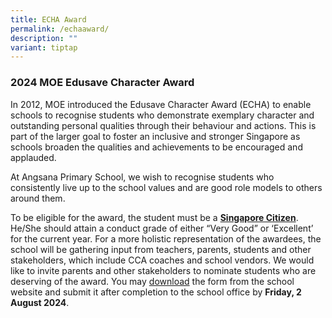 ```yaml
---
title: ECHA Award
permalink: /echaaward/
description: ""
variant: tiptap
---
```

<h3>2024 MOE Edusave Character Award</h3>
<p>In 2012, MOE introduced the Edusave Character Award (ECHA) to enable schools
to recognise students who demonstrate exemplary character and outstanding
personal qualities through their behaviour and actions. This is part of
the larger goal to foster an inclusive and stronger Singapore as schools
broaden the qualities and achievements to be encouraged and applauded.</p>
<p>At Angsana Primary School, we wish to recognise students who consistently
live up to the school values and are good role models to others around
them.</p>
<p>To be eligible for the award, the student must be a <strong><u>Singapore Citizen</u></strong>.
He/She should attain a conduct grade of either “Very Good” or ‘Excellent’
for the current year. For a more holistic representation of the awardees,
the school will be gathering input from teachers, parents, students and
other stakeholders, which include CCA coaches and school vendors. We would
like to invite parents and other stakeholders to nominate students who
are deserving of the award. You may <a href="/files/2023%20echa%20nomination%20form.pdf" rel="noopener noreferrer nofollow" target="_blank">download</a> the form
from the school website and submit it after completion to the school office
by <strong>Friday, 2 August 2024</strong>.</p>